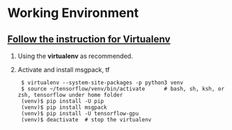 # Working Environment
## [Follow the instruction for Virtualenv](https://www.tensorflow.org/install/install_linux#InstallingVirtualenv)
1. Using the **virtualenv** as recommended.
2. Activate and install msgpack, tf
    
        $ virtualenv --system-site-packages -p python3 venv
        $ source ~/tensorflow/venv/bin/activate      # bash, sh, ksh, or zsh, tensorflow under home folder
        (venv)$ pip install -U pip
        (venv)$ pip install msgpack
        (venv)$ pip install -U tensorflow-gpu
        (venv)$ deactivate  # stop the virtualenv

